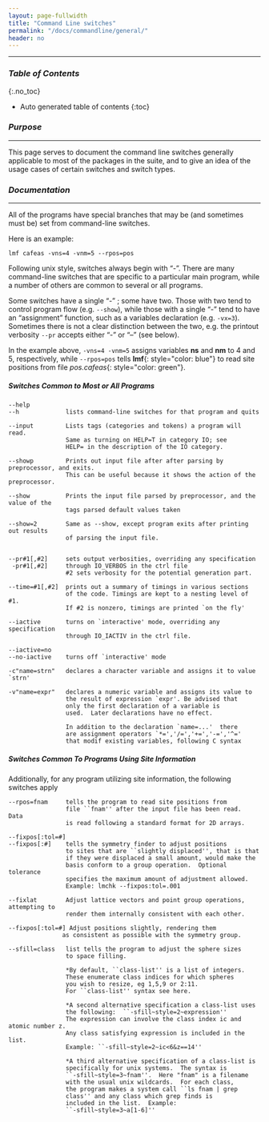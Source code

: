 ```yaml
---
layout: page-fullwidth
title: "Command Line switches"
permalink: "/docs/commandline/general/"
header: no
---
```


____________________________________________________________

### _Table of Contents_
{:.no_toc}
*  Auto generated table of contents
{:toc} 

### _Purpose_
_____________________________________________________________
This page serves to document the command line switches generally applicable to most of the packages in the suite, and to give an idea of the usage cases of certain switches and switch types.

### _Documentation_
_____________________________________________________________
All of the programs have special branches that may be (and sometimes must be) set from command-line switches.

Here is an example:

    lmf cafeas -vns=4 -vnm=5 --rpos=pos 

Following unix style, switches always begin with “-”. There are many command-line switches that are specific to a particular main program, while a number of others are common to several or all programs.

Some switches have a single “-” ; some have two. Those with two tend to control program flow (e.g. `--show`), while those with a single “-” tend to have an “assignment” function, such as a variables declaration (e.g. `-vx=3`). Sometimes there is not a clear distinction between the two, e.g. the printout verbosity `--pr` accepts either “-” or “–” (see below).

In the example above, `-vns=4 -vnm=5` assigns variables **ns** and **nm** to 4 and 5, respectively, while `--rpos=pos` tells **lmf**{: style="color: blue"} to read site positions from file 
_pos.cafeas_{: style="color: green"}.


##### _Switches Common to Most or All Programs_

    --help
    --h             lists command-line switches for that program and quits
    
    --input         Lists tags (categories and tokens) a program will read. 
                    Same as turning on HELP=T in category IO; see
                    HELP= in the description of the IO category.
	
    --showp         Prints out input file after after parsing by preprocessor, and exits.
                    This can be useful because it shows the action of the preprocessor.

    --show          Prints the input file parsed by preprocessor, and the value of the 
                    tags parsed default values taken
			
    --show=2        Same as --show, except program exits after printing out results
                    of parsing the input file.


    --pr#1[,#2]     sets output verbosities, overriding any specification
     -pr#1[,#2]     through IO_VERBOS in the ctrl file
                    #2 sets verbosity for the potential generation part.

    --time=#1[,#2]  prints out a summary of timings in various sections
                    of the code. Timings are kept to a nesting level of #1.  
                    If #2 is nonzero, timings are printed `on the fly'
					
    --iactive       turns on `interactive' mode, overriding any specification
                    through IO_IACTIV in the ctrl file.
					
    --iactive=no    
    --no-iactive    turns off `interactive' mode
					
    -c"name=strn"   declares a character variable and assigns it to value `strn'
					
    -v"name=expr"   declares a numeric variable and assigns its value to
                    the result of expression `expr'. Be advised that
                    only the first declaration of a variable is
                    used.  Later declarations have no effect.  

                    In addition to the declaration `name=...'  there
                    are assignment operators `*=','/=','+=','-=','^=' 
                    that modif existing variables, following C syntax

##### _Switches Common To Programs Using Site Information_
Additionally, for any program utilizing site information, the following switches apply

    --rpos=fnam     tells the program to read site positions from
                    file ``fnam'' after the input file has been read.  Data
                    is read following a standard format for 2D arrays.
					
    --fixpos[:tol=#]
    --fixpos[:#]    tells the symmetry finder to adjust positions
                    to sites that are ``slightly displaced'', that is that
                    if they were displaced a small amount, would make the
                    basis conform to a group operation.  Optional tolerance
                    specifies the maximum amount of adjustment allowed.
                    Example: lmchk --fixpos:tol=.001
				   
    --fixlat        Adjust lattice vectors and point group operations, attempting to
                    render them internally consistent with each other.

    --fixpos[:tol=#] Adjust positions slightly, rendering them
                   as consistent as possible with the symmetry group.

    --sfill=class   list tells the program to adjust the sphere sizes
                    to space filling.
					
                    *By default, ``class-list'' is a list of integers.
                    These enumerate class indices for which spheres
                    you wish to resize, eg 1,5,9 or 2:11.
                    For ``class-list'' syntax see here.
					
                    *A second alternative specification a class-list uses
                    the following:  ``-sfill~style=2~expression''
                    The expression can involve the class index ic and atomic number z.
                    Any class satisfying expression is included in the list.
                    Example: ``-sfill~style=2~ic<6&z==14''
					
                    *A third alternative specification of a class-list is
                    specifically for unix systems.  The syntax is
                    ``-sfill~style=3~fnam''.  Here "fnam" is a filename
                    with the usual unix wildcards.  For each class,
                    the program makes a system call ``ls fnam | grep
                    class'' and any class which grep finds is
                    included in the list.  Example:
                    ``-sfill~style=3~a[1-6]''
